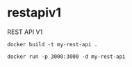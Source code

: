 # restapiv1
REST API V1

```
docker build -t my-rest-api .
```

```
docker run -p 3000:3000 -d my-rest-api
```
